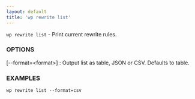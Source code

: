 ```yaml
---
layout: default
title: 'wp rewrite list'
---
```


`wp rewrite list` - Print current rewrite rules.

### OPTIONS

[\--format=&lt;format&gt;]
: Output list as table, JSON or CSV. Defaults to table.

### EXAMPLES

    wp rewrite list --format=csv

